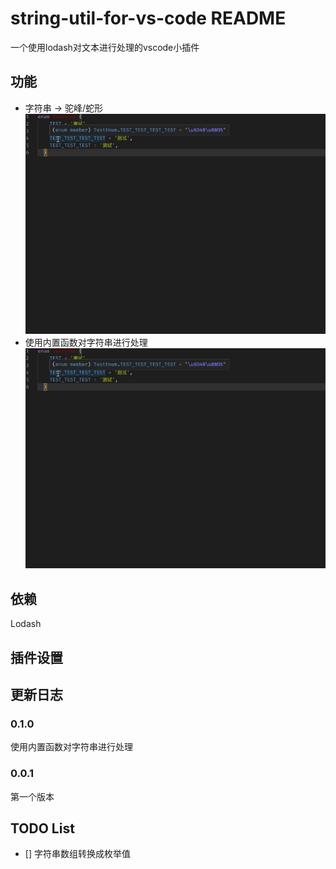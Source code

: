# string-util-for-vs-code README

一个使用lodash对文本进行处理的vscode小插件

## 功能

* 字符串 -> 驼峰/蛇形
![demo1](./img/demo1.gif)
* 使用内置函数对字符串进行处理
![demo2](./img/demo1.gif)

## 依赖

Lodash

## 插件设置

## 更新日志

### 0.1.0

使用内置函数对字符串进行处理

### 0.0.1

第一个版本

## TODO List

- [] 字符串数组转换成枚举值
